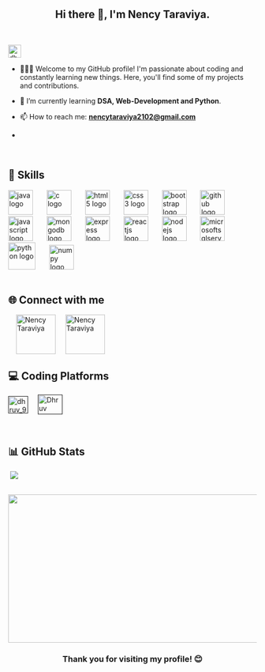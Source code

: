 <h2 align="center">Hi there 👋, I'm Nency Taraviya.</h2>
<br>

<p align="left"> <img src="https://komarev.com/ghpvc/?username=dhrruvchotai&label=Profile%20views&color=0e75b6&style=flat" alt="dhrruvchotai" height="26"/> </p>

- 👨🏼‍💼 Welcome to my GitHub profile! I'm passionate about coding and constantly learning new things. Here, you'll find some of my projects and contributions.

- 🌱 I’m currently learning **DSA, Web-Development and Python**.
 
- 📫 How to reach me: **nencytaraviya2102@gmail.com**
- 
<br>

## 🚀 Skills

<div align="left">
  <img src="https://cdn.jsdelivr.net/gh/devicons/devicon/icons/java/java-original.svg" height="50" width="50" alt="java logo"  />
  <img width="20" />
  <img src="https://cdn.jsdelivr.net/gh/devicons/devicon/icons/c/c-original.svg" height="50" width="50" alt="c logo"  />
  <img width="20" />
  <img src="https://camo.githubusercontent.com/6647554cf19482c32acc6a6a3b8bd68b845fafabd474595e7e92dead3075c3ea/68747470733a2f2f63646e2e6a7364656c6976722e6e65742f67682f64657669636f6e732f64657669636f6e2f69636f6e732f68746d6c352f68746d6c352d6f726967696e616c2e737667"  height="50" width="50" alt="html5 logo"  />
  <img width="20" />
  <img src="https://camo.githubusercontent.com/4eaf7f26830ffa4bc4c4502a24e9be29fa2796208648a805e8f610da811aeb05/68747470733a2f2f63646e2e6a7364656c6976722e6e65742f67682f64657669636f6e732f64657669636f6e2f69636f6e732f637373332f637373332d6f726967696e616c2e737667" height="50" width="50" alt="css3 logo"  />
  <img width="20" />
  <img src="https://user-images.githubusercontent.com/74038190/212280805-9bcb336b-8c55-46a8-abf8-ff286ab55472.gif"  height="50" width="50" alt="bootstrap logo"  />
    <img width="20" />
   <img src="https://user-images.githubusercontent.com/74038190/212257468-1e9a91f1-b626-4baa-b15d-5c385dfa7ed2.gif"  height="50" width="50" alt="github logo"  />
 <img width="20" />
  <img src="https://user-images.githubusercontent.com/74038190/212257454-16e3712e-945a-4ca2-b238-408ad0bf87e6.gif"  height="50" width="50" alt="javascript logo"  />
   <img width="20" />
  <img src="https://camo.githubusercontent.com/90700a62313a7ab044939bb96a71304f22a7e179cc503cd565b2e793e4f492c0/68747470733a2f2f63646e2e6a7364656c6976722e6e65742f67682f64657669636f6e732f64657669636f6e2f69636f6e732f6d6f6e676f64622f6d6f6e676f64622d6f726967696e616c2e737667" height="50" alt="mongodb logo"  />
  <img width="20" />
  <img src="https://cdn.jsdelivr.net/gh/devicons/devicon/icons/express/express-original.svg" height="50" alt="express logo"  />
  <img width="20" />
   <img src="https://camo.githubusercontent.com/34b891c76d258e4b0ee593443e5cbc2506cdbb7d3cd6bc0e4beffa87a9c1611b/68747470733a2f2f63646e2e6a7364656c6976722e6e65742f67682f64657669636f6e732f64657669636f6e2f69636f6e732f72656163742f72656163742d6f726967696e616c2e737667" height="50" alt="reactjs logo"  />
  <img width="20" />
  <img src="https://cdn.jsdelivr.net/gh/devicons/devicon/icons/nodejs/nodejs-original.svg" height="50" alt="nodejs logo"  />
  <img width="20" />
  <img src="https://cdn.jsdelivr.net/gh/devicons/devicon/icons/microsoftsqlserver/microsoftsqlserver-plain.svg" height="50" alt="microsoftsqlserver logo"  />
  <img width="20" />
  <img src="https://cdn.jsdelivr.net/gh/devicons/devicon/icons/python/python-original.svg" height="55" alt="python logo"  />
  <img width="20" />
  <img src="https://camo.githubusercontent.com/b5a316a445d392b6f33cf315ebae56acecb547a7ac3a62c6931eb81ddbc813c6/68747470733a2f2f63646e2e6a7364656c6976722e6e65742f67682f64657669636f6e732f64657669636f6e2f69636f6e732f6e756d70792f6e756d70792d6f726967696e616c2e737667" height="50" alt="numpy logo"  />
  <img width="20" />
 
</div>

<br>

## 🌐 Connect with me

<img width="12" />
<a href="https://www.linkedin.com/in/nency-taraviya-37095428a/" target="blank"><img align="center" src="https://user-images.githubusercontent.com/74038190/235294012-0a55e343-37ad-4b0f-924f-c8431d9d2483.gif" alt="Nency Taraviya" height="80" width="80" /></a>
<img width="12" />
<a href="https://www.instagram.com/nentara._9/" target="blank"><img align="center" src="https://user-images.githubusercontent.com/74038190/235294013-a33e5c43-a01c-43f6-b44d-a406d8b4ab75.gif" alt="Nency Taraviya" height="80" width="80" /></a>
<img width="12" />
</div>

<br>

## 💻 Coding Platforms

<a href="" target="blank"><img align="center" src="https://raw.githubusercontent.com/rahuldkjain/github-profile-readme-generator/master/src/images/icons/Social/leet-code.svg" alt="dhruv_9" height="35" width="40" /></a>
<img width="12" />
<a href="" target="blank"><img align="center" src="https://upload.wikimedia.org/wikipedia/commons/thumb/4/40/HackerRank_Icon-1000px.png/600px-HackerRank_Icon-1000px.png" alt="Dhruv Chotai" height="40" width="50" /></a>

<br>




## 📊 GitHub Stats

<p>&nbsp;<img align="center" src="https://github-readme-stats.vercel.app/api?username=dhrruvchotai&show_icons=true&locale=en&theme=cobalt&bg_color=0d1117" /></p>

<br>

<div align="center">
 <img src="https://user-images.githubusercontent.com/74038190/225813708-98b745f2-7d22-48cf-9150-083f1b00d6c9.gif" height="300" width="600"/>
</div>

<h3 align="center">Thank you for visiting my profile! 😊</h3>
